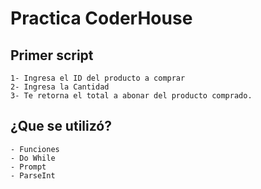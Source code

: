 # Practica CoderHouse

## Primer script
````
1- Ingresa el ID del producto a comprar
2- Ingresa la Cantidad
3- Te retorna el total a abonar del producto comprado.

````

## ¿Que se utilizó?
````
- Funciones
- Do While
- Prompt
- ParseInt
````

